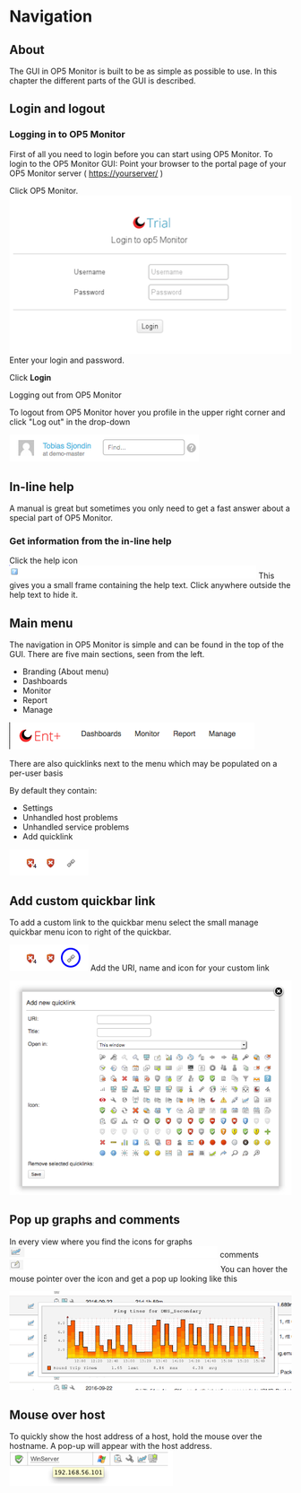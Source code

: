 # Navigation

## About

The GUI in OP5 Monitor is built to be as simple as possible to use.
In this chapter the different parts of the GUI is described.

## Login and logout

### Logging in to OP5 Monitor

First of all you need to login before you can start using OP5 Monitor.
 To login to the OP5 Monitor GUI:
 Point your browser to the portal page of your OP5 Monitor server ( <https://yourserver/> )

Click OP5 Monitor.
![](attachments/16482331/18481425.png)
 Enter your login and password.

Click **Login**

Logging out from OP5 Monitor

To logout from OP5 Monitor hover you profile in the upper right corner and click "Log out" in the drop-down

![](attachments/16482331/18481424.png)

## In-line help

A manual is great but sometimes you only need to get a fast answer about a special part of OP5 Monitor.

### Get information from the in-line help

Click the help icon ![](attachments/16482331/18481426.png)
This gives you a small frame containing the help text.
Click anywhere outside the help text to hide it.

## Main menu

The navigation in OP5 Monitor is simple and can be found in the top of the GUI. There are five main sections, seen from the left.

- Branding (About menu)
- Dashboards
- Monitor
- Report
- Manage

![](attachments/16482331/18481418.png)

There are also quicklinks next to the menu which may be populated on a per-user basis

By default they contain:

- Settings
- Unhandled host problems
- Unhandled service problems
- Add quicklink

![](attachments/16482331/18481419.png)

## Add custom quickbar link

To add a custom link to the quickbar menu select the small manage quickbar menu icon to right of the quickbar.

![](attachments/16482331/18481417.png)
 Add the URI, name and icon for your custom link

![](attachments/16482331/18481421.png)

## Pop up graphs and comments

In every view where you find the icons for
 graphs ![](attachments/16482331/18481433.png)
 comments ![](attachments/16482331/18481431.png)
 You can hover the mouse pointer over the icon and get a pop up looking like this

![](attachments/16482331/18481422.png)

## Mouse over host

To quickly show the host address of a host, hold the mouse over the hostname. A pop-up will appear with the host address.
 ![](attachments/16482331/18481432.png)
